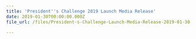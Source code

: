 ```yaml
---
title: 'President''s Challenge 2019 Launch Media Release'
date: 2019-01-30T00:00:00.000Z
file_url: /files/President-s-Challenge-Launch-Media-Release-2019-01-30.pdf

---
```


